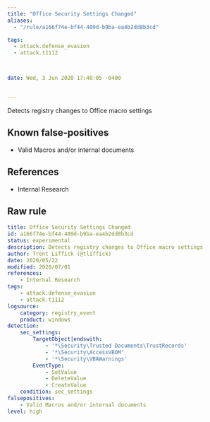 ```yaml
---
title: "Office Security Settings Changed"
aliases:
  - "/rule/a166f74e-bf44-409d-b9ba-ea4b2dd8b3cd"

tags:
  - attack.defense_evasion
  - attack.t1112



date: Wed, 3 Jun 2020 17:40:05 -0400


---
```


Detects registry changes to Office macro settings

<!--more-->


## Known false-positives

* Valid Macros and/or internal documents



## References

* Internal Research


## Raw rule
```yaml
title: Office Security Settings Changed
id: a166f74e-bf44-409d-b9ba-ea4b2dd8b3cd
status: experimental
description: Detects registry changes to Office macro settings
author: Trent Liffick (@tliffick)
date: 2020/05/22
modified: 2020/07/01
references:
    - Internal Research
tags:
    - attack.defense_evasion
    - attack.t1112
logsource:
    category: registry_event
    product: windows
detection:
    sec_settings:
        TargetObject|endswith:
            - '*\Security\Trusted Documents\TrustRecords'
            - '*\Security\AccessVBOM'
            - '*\Security\VBAWarnings'
        EventType:
            - SetValue
            - DeleteValue
            - CreateValue
    condition: sec_settings
falsepositives:
    - Valid Macros and/or internal documents
level: high
```
